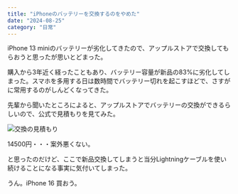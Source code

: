 ```yaml
---
title: "iPhoneのバッテリーを交換するのをやめた"
date: "2024-08-25"
category: "日常"
---
```


iPhone 13 miniのバッテリーが劣化してきたので、アップルストアで交換してもらおうと思ったが思いとどまった。

購入から3年近く経ったこともあり、バッテリー容量が新品の83%に劣化してしまった。スマホを多用する日は数時間でバッテリー切れを起こすほどで、さすがに常用するのがしんどくなってきた。

先輩から聞いたところによると、アップルストアでバッテリーの交換ができるらしいので、公式で見積もりを見てみた。

![交換の見積もり](/images/49_fig1.jpg)

14500円・・・案外悪くない。

と思ったのだけど、ここで新品交換してしまうと当分Lightningケーブルを使い続けることになる事実に気付いてしまった。

うん。iPhone 16 買おう。